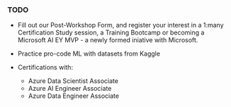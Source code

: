 

### TODO 
- Fill out our Post-Workshop Form, and register your interest in a 1:many Certification Study session, a Training Bootcamp or becoming a Microsoft AI EY MVP - a newly formed iniative with Microsoft.
- Practice pro-code ML with datasets from Kaggle 
- Certifications with:

    - Azure Data Scientist Associate
    - Azure AI Engineer Associate
    - Azure Data Engineer Associate
    

